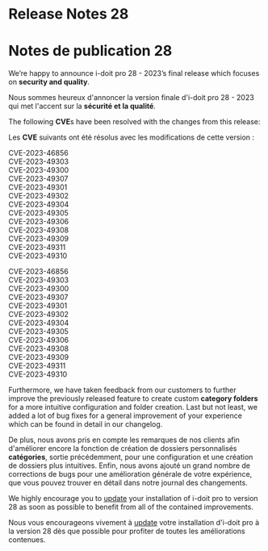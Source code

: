 <!-- TRANSLATED by md-translate -->
# Release Notes 28

# Notes de publication 28

We’re happy to announce i-doit pro 28 - 2023’s final release which focuses on **security and quality**.

Nous sommes heureux d'annoncer la version finale d'i-doit pro 28 - 2023 qui met l'accent sur la **sécurité et la qualité**.

The following **CVE**s have been resolved with the changes from this release:

Les **CVE** suivants ont été résolus avec les modifications de cette version :

CVE-2023-46856<br>
CVE-2023-49303<br>
CVE-2023-49300<br>
CVE-2023-49307<br>
CVE-2023-49301<br>
CVE-2023-49302<br>
CVE-2023-49304<br>
CVE-2023-49305<br>
CVE-2023-49306<br>
CVE-2023-49308<br>
CVE-2023-49309<br>
CVE-2023-49311<br>
CVE-2023-49310<br>

CVE-2023-46856<br>
CVE-2023-49303<br>
CVE-2023-49300<br>
CVE-2023-49307<br>
CVE-2023-49301<br>
CVE-2023-49302<br>
CVE-2023-49304<br>
CVE-2023-49305<br>
CVE-2023-49306<br>
CVE-2023-49308<br>
CVE-2023-49309<br>
CVE-2023-49311<br>
CVE-2023-49310<br>

Furthermore, we have taken feedback from our customers to further improve the previously released feature to create custom **category folders** for a more intuitive configuration and folder creation. Last but not least, we added a lot of bug fixes for a general improvement of your experience which can be found in detail in our changelog.

De plus, nous avons pris en compte les remarques de nos clients afin d'améliorer encore la fonction de création de dossiers personnalisés **catégories**, sortie précédemment, pour une configuration et une création de dossiers plus intuitives. Enfin, nous avons ajouté un grand nombre de corrections de bugs pour une amélioration générale de votre expérience, que vous pouvez trouver en détail dans notre journal des changements.

We highly encourage you to [update](../../wartung-und-betrieb/update-einspielen.md) your installation of i-doit pro to version 28 as soon as possible to benefit from all of the contained improvements.

Nous vous encourageons vivement à [update](../../maintenance-et-exploitation/update-einspielen.md) votre installation d'i-doit pro à la version 28 dès que possible pour profiter de toutes les améliorations contenues.